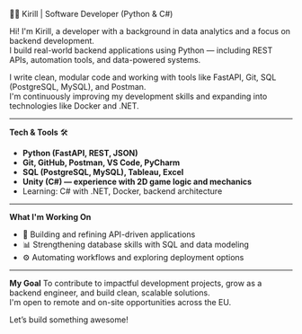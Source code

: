 👨‍💻 Kirill | Software Developer (Python & C#)

Hi! I'm Kirill, a developer with a background in data analytics and a focus on backend development.  
I build real-world backend applications using Python — including REST APIs, automation tools, and data-powered systems.

I write clean, modular code and working with tools like FastAPI, Git, SQL (PostgreSQL, MySQL), and Postman.  
I'm continuously improving my development skills and expanding into technologies like Docker and .NET.

---

 **Tech & Tools** 🛠️
- **Python (FastAPI, REST, JSON)**
- **Git, GitHub, Postman, VS Code, PyCharm**
- **SQL (PostgreSQL, MySQL), Tableau, Excel**
- **Unity (C#) — experience with 2D game logic and mechanics**
- Learning: C# with .NET, Docker, backend architecture

---

**What I'm Working On**
- 🔧 Building and refining API-driven applications
- 📊 Strengthening database skills with SQL and data modeling
- ⚙️ Automating workflows and exploring deployment options

---

**My Goal**
To contribute to impactful development projects, grow as a backend engineer, and build clean, scalable solutions.  
I'm open to remote and on-site opportunities across the EU.

Let’s build something awesome!
